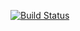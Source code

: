 [![Build Status](https://travis-ci.org/mstolbov/ttm.svg?branch=master)](https://travis-ci.org/mstolbov/ttm)
